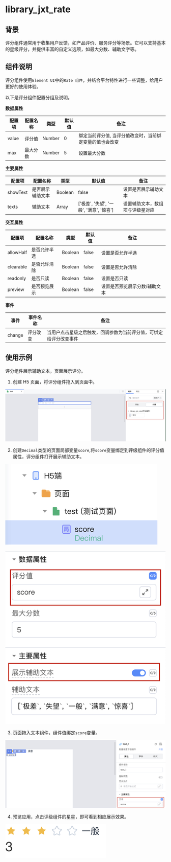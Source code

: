 # library_jxt_rate

## 背景

评分组件通常用于收集用户反馈，如产品评价、服务评分等场景。它可以支持基本的星级评分，并提供丰富的自定义选项，如最大分数、辅助文字等。

## 组件说明

评分组件使用`Element UI`中的`Rate 组件`，并结合平台特性进行一些调整，给用户更好的使用体验。

以下是评分组件配置分组及说明。

**数据属性**

| 配置项 | 配置名称 | 类型   | 默认值 | 备注                                                     |
| ------ | -------- | ------ | ------ | -------------------------------------------------------- |
| value  | 评分值   | Number | 0      | 绑定当前评分值, 当评分值改变时，当前绑定变量的值也会改变 |
| max    | 最大分数 | Number | 5      | 设置最大分数                                             |

**主要属性**

| 配置项   | 配置名称         | 类型          | 默认值                                   | 备注                             |
| -------- | ---------------- | ------------- | ---------------------------------------- | -------------------------------- |
| showText | 是否展示辅助文本 | Boolean       | false                                    | 设置是否展示辅助文本             |
| texts    | 辅助文本         | Array<String> | ['极差', '失望', '一般', '满意', '惊喜'] | 设置辅助文本，数组项与评级星对应 |

**交互属性**

| 配置项    | 配置名称     | 类型    | 默认值 | 备注                          |
| --------- | ------------ | ------- | ------ | ----------------------------- |
| allowHalf | 是否允许半选 | Boolean | false  | 设置是否允许半选              |
| clearable | 是否允许清除 | Boolean | false  | 设置是否允许清除              |
| readonly  | 是否只读     | Boolean | false  | 设置是否只读                  |
| preview   | 是否预览展示 | Boolean | false  | 设置是否预览展示分数/辅助文本 |

**事件**

| 事件   | 事件名称 | 备注                                                               |
| ------ | -------- | ------------------------------------------------------------------ |
| change | 评分改变 | 当用户点击星级之后触发，回调参数为当前评分值，可绑定给评分改变事件 |

## 使用示例

评分组件展示辅助文本，页面展示评分。

1. 创建 H5 页面，将评分组件拖入到页面中。

![image](rate_001.png)

2. 创建`Decimal`类型的页面局部变量`score`,将`score`变量绑定到评级组件的评分值属性，评分组件打开展示辅助文本。

![image](rate_002.png)

![image](rate_003.png)

3. 页面拖入文本组件，组件值绑定`score`变量。

![image](rate_004.png)

4. 预览应用，点击评级组件的星星，即可看到相应展示效果。

![image](rate_005.png)
